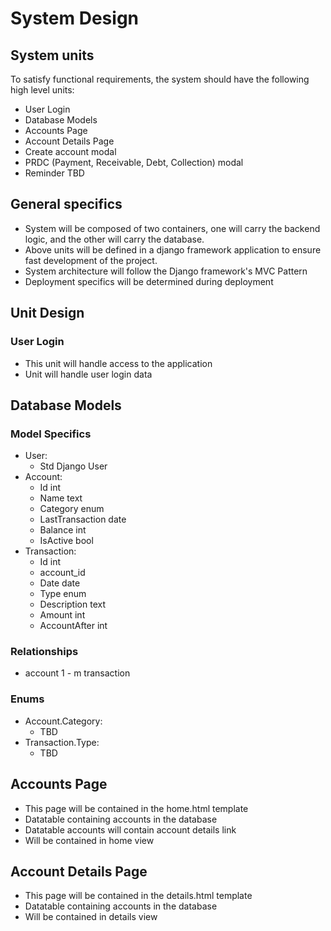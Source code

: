 # System Design
## System units
To satisfy functional requirements, the system should have the following high level units:
- User Login
- Database Models
- Accounts Page
- Account Details Page
- Create account modal
- PRDC (Payment, Receivable, Debt, Collection) modal
- Reminder TBD

## General specifics
- System will be composed of two containers, one will carry the backend logic, and the other will carry the database.
- Above units will be defined in a django framework application to ensure fast development of the project.
- System architecture will follow the Django framework's MVC Pattern
- Deployment specifics will be determined during deployment

## Unit Design
### User Login
- This unit will handle access to the application
- Unit will handle user login data 

## Database Models
### Model Specifics
- User:
    - Std Django User
- Account:
  - Id int
  - Name text
  - Category enum
  - LastTransaction date
  - Balance int
  - IsActive bool
- Transaction:
  - Id int
  - account_id
  - Date date
  - Type enum
  - Description text
  - Amount int
  - AccountAfter int

### Relationships
- account 1 - m transaction

### Enums
- Account.Category:
  - TBD
- Transaction.Type:
  - TBD

## Accounts Page
- This page will be contained in the home.html template
- Datatable containing accounts in the database
- Datatable accounts will contain account details link
- Will be contained in home view

## Account Details Page
- This page will be contained in the details.html template
- Datatable containing accounts in the database
- Will be contained in details view
